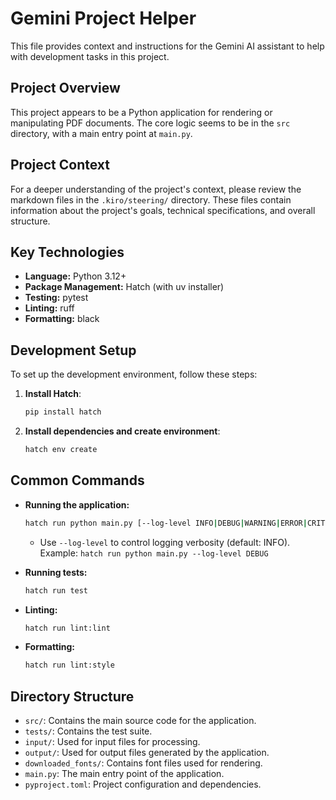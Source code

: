 # Gemini Project Helper

This file provides context and instructions for the Gemini AI assistant to help with development tasks in this project.

## Project Overview

This project appears to be a Python application for rendering or manipulating PDF documents. The core logic seems to be in the `src` directory, with a main entry point at `main.py`.

## Project Context

For a deeper understanding of the project's context, please review the markdown files in the `.kiro/steering/` directory. These files contain information about the project's goals, technical specifications, and overall structure.

## Key Technologies

- **Language:** Python 3.12+
- **Package Management:** Hatch (with uv installer)
- **Testing:** pytest
- **Linting:** ruff
- **Formatting:** black

## Development Setup

To set up the development environment, follow these steps:

1. **Install Hatch**:

    ```bash
    pip install hatch
    ```

2. **Install dependencies and create environment**:

    ```bash
    hatch env create
    ```

## Common Commands

- **Running the application:**

  ```bash
  hatch run python main.py [--log-level INFO|DEBUG|WARNING|ERROR|CRITICAL]
  ```

  - Use `--log-level` to control logging verbosity (default: INFO). Example: `hatch run python main.py --log-level DEBUG`

- **Running tests:**

  ```bash
  hatch run test
  ```

- **Linting:**

  ```bash
  hatch run lint:lint
  ```

- **Formatting:**

  ```bash
  hatch run lint:style
  ```

## Directory Structure

- `src/`: Contains the main source code for the application.
- `tests/`: Contains the test suite.
- `input/`: Used for input files for processing.
- `output/`: Used for output files generated by the application.
- `downloaded_fonts/`: Contains font files used for rendering.
- `main.py`: The main entry point of the application.
- `pyproject.toml`: Project configuration and dependencies.
